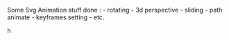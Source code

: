 <p>
Some Svg Animation stuff done :
  - rotating
  - 3d perspective
  - sliding
  - path animate
  - keyframes setting
  - etc.
</p>
h
<!---
MohameRiazudeen/MohameRiazudeen is a ✨ special ✨ repository because its `README.md` (this file) appears on your GitHub profile.
You can click the Preview link to take a look at your changes.
--->
